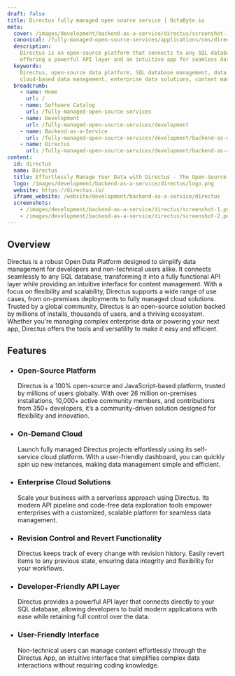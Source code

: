 ```yaml
---
draft: false
title: Directus fully managed open source service | OctaByte.io
meta:
  cover: /images/development/backend-as-a-service/directus/screenshot-1.png
  canonical: /fully-managed-open-source-services/applications/cms/directus
  description:
    Directus is an open-source platform that connects to any SQL database,
    offering a powerful API layer and an intuitive app for seamless data management.
  keywords:
    Directus, open-source data platform, SQL database management, data API,
    cloud-based data management, enterprise data solutions, content management system
  breadcrumb:
    - name: Home
      url: /
    - name: Software Catalog
      url: /fully-managed-open-source-services
    - name: Development
      url: /fully-managed-open-source-services/development
    - name: Backend-as-a-Service
      url: /fully-managed-open-source-services/development/backend-as-a-service
    - name: Directus
      url: /fully-managed-open-source-services/development/backend-as-a-service/directus
content:
  id: directus
  name: Directus
  title: Effortlessly Manage Your Data with Directus - The Open-Source Data Platform
  logo: /images/development/backend-as-a-service/directus/logo.png
  website: https://directus.io/
  iframe_website: /website/development/backend-as-a-service/directus
  screenshots:
    - /images/development/backend-as-a-service/directus/screenshot-1.png
    - /images/development/backend-as-a-service/directus/screenshot-2.png
---
```


## Overview

Directus is a robust Open Data Platform designed to simplify data management for developers and non-technical users alike. It connects seamlessly to any SQL database, transforming it into a fully functional API layer while providing an intuitive interface for content management. With a focus on flexibility and scalability, Directus supports a wide range of use cases, from on-premises deployments to fully managed cloud solutions. Trusted by a global community, Directus is an open-source solution backed by millions of installs, thousands of users, and a thriving ecosystem. Whether you're managing complex enterprise data or powering your next app, Directus offers the tools and versatility to make it easy and efficient.

## Features

- ### Open-Source Platform

  Directus is a 100% open-source and JavaScript-based platform, trusted by millions of users globally. With over 26 million on-premises installations, 10,000+ active community members, and contributions from 350+ developers, it’s a community-driven solution designed for flexibility and innovation.

- ### On-Demand Cloud

  Launch fully managed Directus projects effortlessly using its self-service cloud platform. With a user-friendly dashboard, you can quickly spin up new instances, making data management simple and efficient.

- ### Enterprise Cloud Solutions

  Scale your business with a serverless approach using Directus. Its modern API pipeline and code-free data exploration tools empower enterprises with a customized, scalable platform for seamless data management.

- ### Revision Control and Revert Functionality

  Directus keeps track of every change with revision history. Easily revert items to any previous state, ensuring data integrity and flexibility for your workflows.

- ### Developer-Friendly API Layer

  Directus provides a powerful API layer that connects directly to your SQL database, allowing developers to build modern applications with ease while retaining full control over the data.

- ### User-Friendly Interface

  Non-technical users can manage content effortlessly through the Directus App, an intuitive interface that simplifies complex data interactions without requiring coding knowledge.
